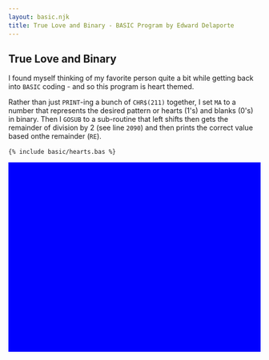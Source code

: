 ```yaml
---
layout: basic.njk
title: True Love and Binary - BASIC Program by Edward Delaporte
---
```


## True Love and Binary

I found myself thinking of my favorite person quite a bit while getting back into `BASIC` coding - and so this program is heart themed.

Rather than just `PRINT`-ing a bunch of `CHR$(211)` together, I set `MA` to a number that represents the desired pattern or hearts (1's) and blanks (0's) in binary. Then I `GOSUB` to a sub-routine that left shifts then gets the remainder of division by 2 (see line `2090`) and then prints the correct value based onthe remainder (`RE`).

```basic
{% include basic/hearts.bas %}
```

![BASIC program](/img/basic/hearts.gif)



